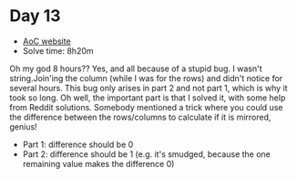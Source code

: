 # Day 13
- [AoC website](https://adventofcode.com/2023/day/X)
- Solve time: 8h20m

Oh my god 8 hours?? Yes, and all because of a stupid bug. I wasn't string.Join'ing the column (while I was for the rows) and didn't notice for several hours. This bug only arises in part 2 and not part 1, which is why it took so long. Oh well, the important part is that I solved it, with some help from Reddit solutions. Somebody mentioned a trick where you could use the difference between the rows/columns to calculate if it is mirrored, genius!

- Part 1: difference should be 0
- Part 2: difference should be 1 (e.g. it's smudged, because the one remaining value makes the difference 0)